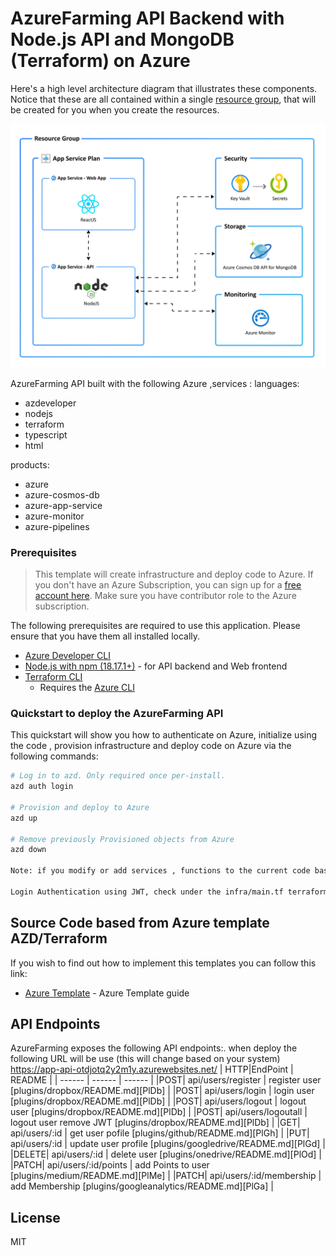 # AzureFarming API Backend with Node.js API and MongoDB (Terraform) on Azure
Here's a high level architecture diagram that illustrates these components. Notice that these are all contained within a single [resource group](https://docs.microsoft.com/azure/azure-resource-manager/management/manage-resource-groups-portal), that will be created for you when you create the resources.

!["Application architecture diagram"](assets/resources.png)

AzureFarming API built with the following Azure ,services : 
languages:
- azdeveloper
- nodejs
- terraform
- typescript
- html

products:
- azure
- azure-cosmos-db
- azure-app-service
- azure-monitor
- azure-pipelines

### Prerequisites
> This template will create infrastructure and deploy code to Azure. If you don't have an Azure Subscription, you can sign up for a [free account here](https://azure.microsoft.com/free/). Make sure you have contributor role to the Azure subscription.

The following prerequisites are required to use this application. Please ensure that you have them all installed locally.

- [Azure Developer CLI](https://aka.ms/azd-install)
- [Node.js with npm (18.17.1+)](https://nodejs.org/) - for API backend and Web frontend
- [Terraform CLI](https://aka.ms/azure-dev/terraform-install)
    - Requires the [Azure CLI](https://learn.microsoft.com/cli/azure/install-azure-cli)

### Quickstart to deploy the AzureFarming API
This quickstart will show you how to authenticate on Azure, initialize using the code , provision infrastructure and deploy code on Azure via the following commands:

```bash
# Log in to azd. Only required once per-install.
azd auth login

# Provision and deploy to Azure
azd up

# Remove previously Provisioned objects from Azure 
azd down 

Note: if you modify or add services , functions to the current code base all you need to do is run your azd up command , not need for the azd down UNLESS you really want to clean up your deploy object/services from Azure 

Login Authentication using JWT, check under the infra/main.tf terraform file to see how the JWT seed is setup as an env variable for Azure deployment and you can change this 

```


## Source Code based from Azure template AZD/Terraform
If you wish to find out how to implement this templates you can follow this link:

- [Azure Template](docs/AzureTemplate.md)  - Azure Template guide



## API Endpoints

AzureFarming exposes the following API endpoints:.
when deploy the following URL will be use (this will change based on your system)
https://app-api-otdjotq2y2m1y.azurewebsites.net/
| HTTP|EndPoint | README |
| ------ | ------ | ------ |
|POST| api/users/register | register user [plugins/dropbox/README.md][PlDb] |
|POST| api/users/login | login user [plugins/dropbox/README.md][PlDb] |
|POST| api/users/logout | logout user [plugins/dropbox/README.md][PlDb] |
|POST| api/users/logoutall | logout user remove JWT [plugins/dropbox/README.md][PlDb] |
|GET| api/users/:id | get user pofile [plugins/github/README.md][PlGh] |
|PUT| api/users/:id | update user profile [plugins/googledrive/README.md][PlGd] |
|DELETE| api/users/:id | delete user [plugins/onedrive/README.md][PlOd] |
|PATCH| api/users/:id/points | add Points to user [plugins/medium/README.md][PlMe] |
|PATCH| api/users/:id/membership | add Membership [plugins/googleanalytics/README.md][PlGa] |



## License
MIT
